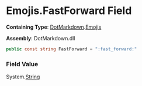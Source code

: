 # Emojis\.FastForward Field

**Containing Type**: [DotMarkdown](../../README.md)\.[Emojis](../README.md)

**Assembly**: DotMarkdown\.dll

```csharp
public const string FastForward = ":fast_forward:"
```

### Field Value

System\.[String](https://docs.microsoft.com/en-us/dotnet/api/system.string)
